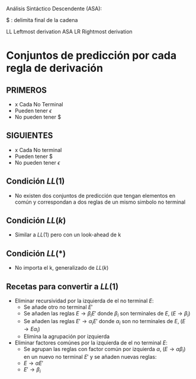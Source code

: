 Análisis Sintáctico Descendente (ASA):

$ : delimita final de la cadena

LL Leftmost derivation
ASA LR Rightmost derivation

# Conjuntos de predicción por cada regla de derivación

## PRIMEROS 
* x Cada No Terminal
* Pueden tener $\epsilon$
* No pueden tener $

## SIGUIENTES
* x Cada No terminal
* Pueden tener $
* No pueden tener $\epsilon$


## Condición $LL(1)$
* No existen dos conjuntos de predicción que tengan elementos en común y correspondan a dos reglas de un mismo simbolo no terminal

## Condición $LL(k)$
* Similar a $LL(1)$ pero con un look-ahead de k

## Condición $LL(\ast)$
* No importa el k, generalizado de $LL(k)$

## Recetas para convertir a $LL(1)$
* Eliminar recursividad por la izquierda de el no terminal $E$:
	* Se añade otro no terminal $E'$
	* Se añaden las reglas $E \rightarrow \beta_iE'$ donde $\beta_i$ son terminales de $E,\;(E \rightarrow \beta_i)$ 
	* Se añaden las reglas $E' \rightarrow \alpha_i E'$ donde $\alpha_i$ son no terminales de $E,\;(E \rightarrow E\alpha_i)$
	* Elimina la agrupación por izquierda
* Eliminar factores comúnes por la izquierda de el no terminal $E$:
	* Se agrupan las reglas con factor común por izquierda $\alpha,\;(E \rightarrow \alpha\beta_i)$  en un nuevo no terminal $E'$ y se añaden nuevas reglas:
	* $E \rightarrow \alpha E'$ 
	* $E' \rightarrow \beta_i$